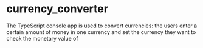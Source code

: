 # currency_converter
The TypeScript console app is used to convert currencies: the users enter a certain amount of money in one currency and set the currency they want to check the monetary value of
